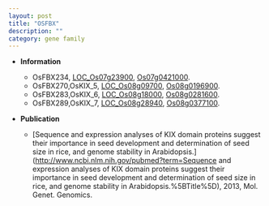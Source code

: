 ```yaml
---
layout: post
title: "OSFBX"
description: ""
category: gene family
---
```


* **Information**  
    + OsFBX234, [LOC_Os07g23900](http://rice.plantbiology.msu.edu/cgi-bin/ORF_infopage.cgi?orf=LOC_Os07g23900), [Os07g0421000](http://rapdb.dna.affrc.go.jp/viewer/gbrowse_details/irgsp1?name=Os07g0421000).
    + OsFBX270,OsKIX_5, [LOC_Os08g09700](http://rice.plantbiology.msu.edu/cgi-bin/ORF_infopage.cgi?orf=LOC_Os08g09700), [Os08g0196900](http://rapdb.dna.affrc.go.jp/viewer/gbrowse_details/irgsp1?name=Os08g0196900).
    + OsFBX283,OsKIX_6, [LOC_Os08g18000](http://rice.plantbiology.msu.edu/cgi-bin/ORF_infopage.cgi?orf=LOC_Os08g18000), [Os08g0281600](http://rapdb.dna.affrc.go.jp/viewer/gbrowse_details/irgsp1?name=Os08g0281600).
    + OsFBX289,OsKIX_7, [LOC_Os08g28940](http://rice.plantbiology.msu.edu/cgi-bin/ORF_infopage.cgi?orf=LOC_Os08g28940), [Os08g0377100](http://rapdb.dna.affrc.go.jp/viewer/gbrowse_details/irgsp1?name=Os08g0377100).

* **Publication**  
    + [Sequence and expression analyses of KIX domain proteins suggest their importance in seed development and determination of seed size in rice, and genome stability in Arabidopsis.](http://www.ncbi.nlm.nih.gov/pubmed?term=Sequence and expression analyses of KIX domain proteins suggest their importance in seed development and determination of seed size in rice, and genome stability in Arabidopsis.%5BTitle%5D), 2013, Mol. Genet. Genomics.


